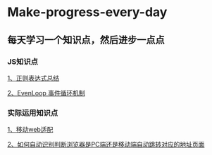 # Make-progress-every-day
每天学习一个知识点，然后进步一点点
---
### JS知识点
[1、正则表达式总结](https://github.com/Heroine-z/Make-progress-every-day/blob/master/knowledgePoint/JS/RegExp/%E6%AD%A3%E5%88%99%E8%A1%A8%E8%BE%BE%E5%BC%8F.md)

[2、EvenLoop 事件循环机制](https://github.com/Heroine-z/Make-progress-every-day/blob/master/knowledgePoint/%E8%87%AA%E5%8A%A8%E8%AF%86%E5%88%AB%E6%B5%8F%E8%A7%88%E5%99%A8%E5%B1%9E%E6%80%A7.md)

### 实际运用知识点
[1、移动web适配](https://github.com/Heroine-z/Make-progress-every-day/blob/master/knowledgePoint/%E7%A7%BB%E5%8A%A8%E7%AB%AFweb%E9%80%82%E9%85%8D.md)

[2、如何自动识别判断浏览器是PC端还是移动端自动跳转对应的地址页面](https://github.com/Heroine-z/Make-progress-every-day/blob/master/knowledgePoint/%E8%87%AA%E5%8A%A8%E8%AF%86%E5%88%AB%E6%B5%8F%E8%A7%88%E5%99%A8%E5%B1%9E%E6%80%A7.md)
